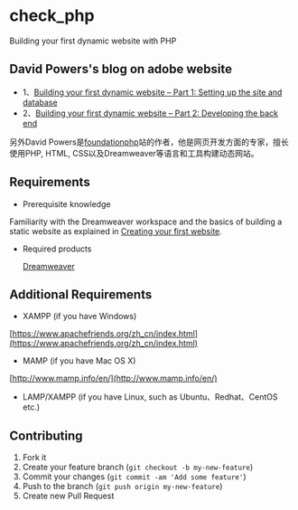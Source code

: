 # check_php

Building your first dynamic website with PHP

## David Powers's blog on adobe website

* 1、[Building your first dynamic website – Part 1: Setting up the site and database](http://www.adobe.com/devnet/dreamweaver/articles/first_dynamic_site_pt1.html)
* 2、[Building your first dynamic website – Part 2: Developing the back end](http://www.adobe.com/devnet/dreamweaver/articles/first_dynamic_site_pt2.html)

另外David Powers是[foundationphp](http://foundationphp.com/)站的作者，他是网页开发方面的专家，擅长使用PHP, HTML, CSS以及Dreamweaver等语言和工具构建动态网站。

## Requirements

* Prerequisite knowledge

 Familiarity with the Dreamweaver workspace and the basics of building a static website as explained in [Creating your first website](https://helpx.adobe.com/dreamweaver/learn/tutorials/how-to/first-website-part1.html).
* Required products

  [Dreamweaver](http://www.adobe.com/cfusion/tdrc/index.cfm?product=dreamweaver&loc=cn)
  
## Additional Requirements
* XAMPP (if you have Windows)

 [https://www.apachefriends.org/zh_cn/index.html](https://www.apachefriends.org/zh_cn/index.html)
* MAMP (if you have Mac OS X)

 [http://www.mamp.info/en/](http://www.mamp.info/en/)
* LAMP/XAMPP (if you have Linux, such as Ubuntu、Redhat、CentOS etc.)

## Contributing

1. Fork it
2. Create your feature branch (`git checkout -b my-new-feature`)
3. Commit your changes (`git commit -am 'Add some feature'`)
4. Push to the branch (`git push origin my-new-feature`)
5. Create new Pull Request
